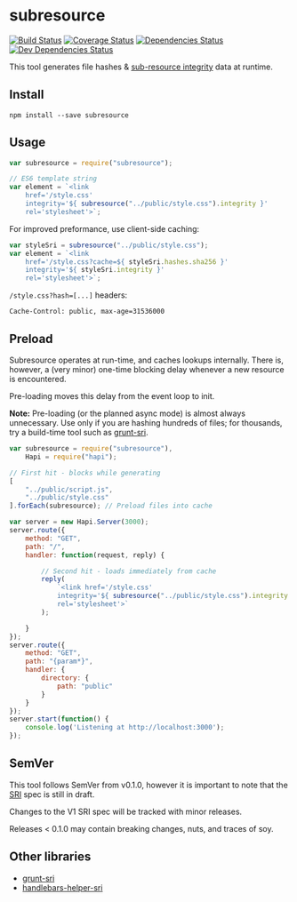 # subresource

[![Build Status](https://travis-ci.org/neftaly/npm-subresource.svg?branch=master)](https://travis-ci.org/neftaly/npm-subresource)
[![Coverage Status](https://coveralls.io/repos/neftaly/npm-subresource/badge.svg?branch=master)](https://coveralls.io/r/neftaly/npm-subresource?branch=master)
[![Dependencies Status](https://david-dm.org/neftaly/npm-subresource.svg)](https://david-dm.org/mozilla/srihash.org)
[![Dev Dependencies Status](https://david-dm.org/neftaly/npm-subresource/dev-status.svg)](https://david-dm.org/mozilla/srihash.org#info=devDependencies)

This tool generates file hashes & [sub-resource integrity](https://srihash.org/) data at runtime.



## Install
```shell
npm install --save subresource
```



## Usage
```js
var subresource = require("subresource");

// ES6 template string
var element = `<link
    href='/style.css'
    integrity='${ subresource("../public/style.css").integrity }'
    rel='stylesheet'>`;
```

For improved preformance, use client-side caching:
```js
var styleSri = subresource("../public/style.css");
var element = `<link
    href='/style.css?cache=${ styleSri.hashes.sha256 }'
    integrity='${ styleSri.integrity }'
    rel='stylesheet'>`;
```

`/style.css?hash=[...]` headers:
```
Cache-Control: public, max-age=31536000
```



## Preload
Subresource operates at run-time, and caches lookups internally.
There is, however, a (very minor) one-time blocking delay whenever a new resource is encountered.

Pre-loading moves this delay from the event loop to init.

**Note:** Pre-loading (or the planned async mode) is almost always unnecessary.
Use only if you are hashing hundreds of files; for thousands, try a build-time tool such as [grunt-sri](https://github.com/neftaly/grunt-sri).

```js
var subresource = require("subresource"),
    Hapi = require("hapi");

// First hit - blocks while generating
[
    "../public/script.js",
    "../public/style.css"
].forEach(subresource); // Preload files into cache

var server = new Hapi.Server(3000);
server.route({
    method: "GET",
    path: "/",
    handler: function(request, reply) {

        // Second hit - loads immediately from cache
        reply(
            `<link href='/style.css'
            integrity='${ subresource("../public/style.css").integrity }'
            rel='stylesheet'>`
        );

    }
});
server.route({
    method: "GET",
    path: "{param*}",
    handler: {
        directory: {
            path: "public"
        }
    }
});
server.start(function() {
    console.log('Listening at http://localhost:3000');
});
```



## SemVer
This tool follows SemVer from v0.1.0, however it is important to note that the [SRI](http://www.w3.org/TR/SRI) spec is still in draft.

Changes to the V1 SRI spec will be tracked with minor releases.

Releases < 0.1.0 may contain breaking changes, nuts, and traces of soy.



## Other libraries
* [grunt-sri](https://github.com/neftaly/grunt-sri)
* [handlebars-helper-sri](https://github.com/neftaly/handlebars-helper-sri)
